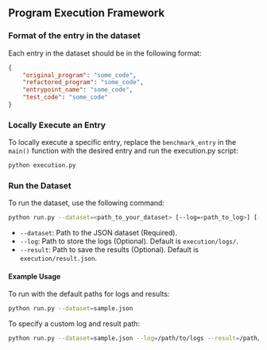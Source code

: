 ## Program Execution Framework
### Format of the entry in the dataset
Each entry in the dataset should be in the following format:
```json
{
    "original_program": "some_code",
    "refactored_program": "some_code",
    "entrypoint_name": "some_code",
    "test_code": "some_code"
}
```

### Locally Execute an Entry
To locally execute a specific entry, replace the `benchmark_entry` in the `main()` function with the desired entry and run the execution.py script:
```bash
python execution.py
```

### Run the Dataset

To run the dataset, use the following command:
```bash
python run.py --dataset=<path_to_your_dataset> [--log=<path_to_log>] [--result=<path_to_save_result>]
```
* `--dataset`: Path to the JSON dataset (Required).
* `--log`: Path to store the logs (Optional). Default is `execution/logs/`.
* `--result`: Path to save the results (Optional). Default is `execution/result.json`.

#### Example Usage
To run with the default paths for logs and results:
```bash
python run.py --dataset=sample.json
```
To specify a custom log and result path:
```bash
python run.py --dataset=sample.json --log=/path/to/logs --result=/path/to/result.json
```
